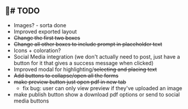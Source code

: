 # TODO
-------------
- Images? - sorta done
- Improved exported layout
- ~~Change the first two boxes~~
- ~~Change all other boxes to include prompt in placeholder text~~
- Icons + coloration?
- Social Media integration (we don't actually need to post, just have a button for it that gives a success message when clicked)
- Improved modal for highlighting/~~selecting and placing text~~
- ~~Add buttons to collapse/open all the forms~~
- ~~make preview button just open pdf in new tab~~
    - fix bug: user can only view preview if they've uploaded an image
- make publish button show a download pdf options or send to social media buttons
